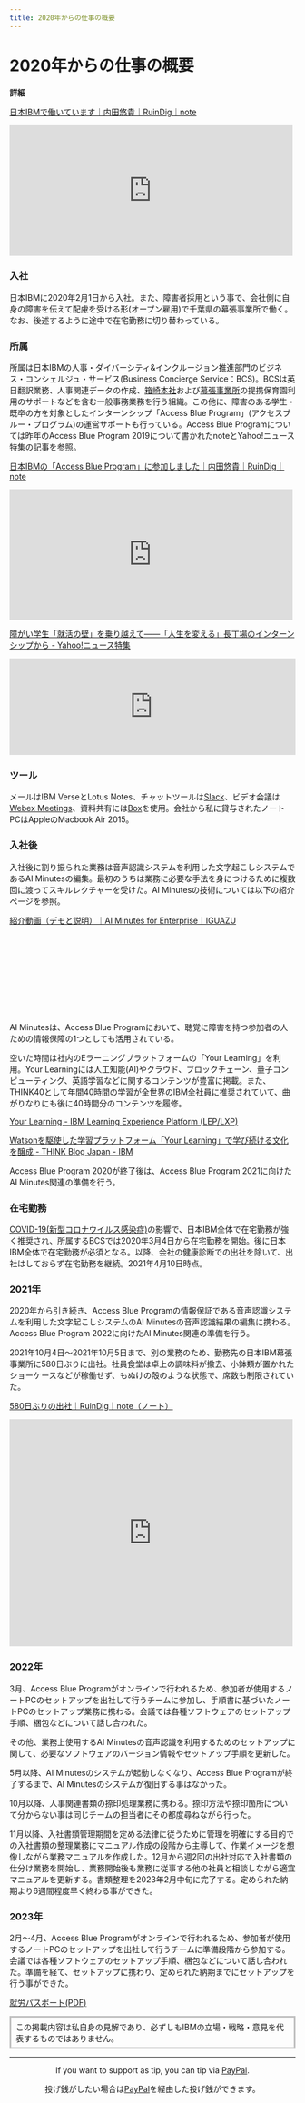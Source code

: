 ```yaml
---
title: 2020年からの仕事の概要
---
```


# 2020年からの仕事の概要

**詳細**

[日本IBMで働いています｜内田悠貴｜RuinDig｜note](https://note.com/ruindig/n/nd2a5537bc613)
<iframe class="note-embed" src="https://note.com/embed/notes/nd2a5537bc613" style="border: 0; display: block; max-width: 99%; width: 550px; padding: 0px; margin: 10px 0px; position: static; visibility: visible;" height="230"></iframe><script async src="https://note.com/scripts/embed.js" charset="utf-8"></script>

### 入社

日本IBMに2020年2月1日から入社。また、障害者採用という事で、会社側に自身の障害を伝えて配慮を受ける形(オープン雇用)で千葉県の幕張事業所で働く。なお、後述するように途中で在宅勤務に切り替わっている。

### 所属

所属は日本IBMの人事・ダイバーシティ&インクルージョン推進部門のビジネス・コンシェルジュ・サービス(Business Concierge Service：BCS)。BCSは英日翻訳業務、人事関連データの作成、[箱崎本社](http://kogamo.jp)および[幕張事業所](http://www.mitsubachihoikuen.jp)の提携保育園利用のサポートなどを含む一般事務業務を行う組織。この他に、障害のある学生・既卒の方を対象としたインターンシップ「Access Blue Program」(アクセスブルー・プログラム)の運営サポートも行っている。Access Blue Programについては昨年のAccess Blue Program 2019について書かれたnoteとYahoo!ニュース特集の記事を参照。

[日本IBMの「Access Blue Program」に参加しました｜内田悠貴｜RuinDig｜note](https://note.com/ruindig/n/n754ff458f965)
<iframe class="note-embed" src="https://note.com/embed/notes/n754ff458f965" style="border: 0; display: block; max-width: 99%; width: 550px; padding: 0px; margin: 10px 0px; position: static; visibility: visible;" height="230"></iframe><script async src="https://note.com/scripts/embed.js" charset="utf-8"></script>

[障がい学生「就活の壁」を乗り越えて――「人生を変える」長丁場のインターンシップから - Yahoo!ニュース特集](https://news.yahoo.co.jp/feature/1507)
<iframe src="https://hatenablog-parts.com/embed?url=https://news.yahoo.co.jp/feature/1507/" title="障がい学生「就活の壁」を乗り越えて――「人生を変える」長丁場のインターンシップから - Yahoo!ニュース" class="embed-card embed-webcard" scrolling="no" frameborder="0" style="display: block; width: 100%; height: 170px; max-width: 580px; margin: 10px 0px;"></iframe>

### ツール

メールはIBM VerseとLotus Notes、チャットツールは[Slack](https://slack.com)、ビデオ会議は[Webex Meetings](https://www.webex.com/ja/index.html)、資料共有には[Box](https://www.box.com/ja-jp/home)を使用。会社から私に貸与されたノートPCはAppleのMacbook Air 2015。

### 入社後

入社後に割り振られた業務は音声認識システムを利用した文字起こしシステムであるAI Minutesの編集。最初のうちは業務に必要な手法を身につけるために複数回に渡ってスキルレクチャーを受けた。AI Minutesの技術については以下の紹介ページを参照。

[紹介動画（デモと説明）｜AI Minutes for Enterprise｜IGUAZU](https://www.aim-iguazu.jp/movie)

<div class="iframely-embed"><div class="iframely-responsive" style="height: 140px; padding-bottom: 0;"><a href="https://www.aim-iguazu.jp/movie" data-iframely-url="//iframely.net/3lhL8zc"></a></div></div><script async src="//iframely.net/embed.js"></script>

AI Minutesは、Access Blue Programにおいて、聴覚に障害を持つ参加者の人ための情報保障の1つとしても活用されている。

空いた時間は社内のEラーニングプラットフォームの「Your Learning」を利用。Your Learningには人工知能(AI)やクラウド、ブロックチェーン、量子コンピューティング、英語学習などに関するコンテンツが豊富に掲載。また、THINK40として年間40時間の学習が全世界のIBM全社員に推奨されていて、曲がりなりにも後に40時間分のコンテンツを履修。

[Your Learning - IBM Learning Experience Platform (LEP/LXP)](https://yourlearning.ibm.com/about)

[Watsonを駆使した学習プラットフォーム「Your Learning」で学び続ける文化を醸成 - THINK Blog Japan - IBM](https://www.ibm.com/blogs/think/jp-ja/watson-your-learning)

Access Blue Program 2020が終了後は、Access Blue Program 2021に向けたAI Minutes関連の準備を行う。

### 在宅勤務

[COVID-19(新型コロナウイルス感染症)](https://corona.go.jp)の影響で、日本IBM全体で在宅勤務が強く推奨され、所属するBCSでは2020年3月4日から在宅勤務を開始。後に日本IBM全体で在宅勤務が必須となる。以降、会社の健康診断での出社を除いて、出社はしておらず在宅勤務を継続。2021年4月10日時点。

### 2021年

2020年から引き続き、Access Blue Programの情報保証である音声認識システムを利用した文字起こしシステムのAI Minutesの音声認識結果の編集に携わる。Access Blue Program 2022に向けたAI Minutes関連の準備を行う。

2021年10月4日～2021年10月5日まで、別の業務のため、勤務先の日本IBM幕張事業所に580日ぶりに出社。社員食堂は卓上の調味料が撤去、小鉢類が置かれたショーケースなどが稼働せず、もぬけの殻のような状態で、席数も制限されていた。

[580日ぶりの出社｜RuinDig｜note（ノート）](https://note.com/ruindig/n/n51f742b86b61)

<iframe class="note-embed" src="https://note.com/embed/notes/n51f742b86b61" style="border: 0; display: block; max-width: 99%; width: 550px; padding: 0px; margin: 10px 0px; position: static; visibility: visible;" height="400"></iframe><script async src="https://note.com/scripts/embed.js" charset="utf-8"></script>

### 2022年

3月、Access Blue Programがオンラインで行われるため、参加者が使用するノートPCのセットアップを出社して行うチームに参加し、手順書に基づいたノートPCのセットアップ業務に携わる。会議では各種ソフトウェアのセットアップ手順、梱包などについて話し合われた。

その他、業務上使用するAI Minutesの音声認識を利用するためのセットアップに関して、必要なソフトウェアのバージョン情報やセットアップ手順を更新した。

5月以降、AI Minutesのシステムが起動しなくなり、Access Blue Programが終了するまで、AI Minutesのシステムが復旧する事はなかった。

10月以降、人事関連書類の捺印処理業務に携わる。捺印方法や捺印箇所について分からない事は同じチームの担当者にその都度尋ねながら行った。

11月以降、入社書類管理期間を定める法律に従うために管理を明確にする目的での入社書類の整理業務にマニュアル作成の段階から主導して、作業イメージを想像しながら業務マニュアルを作成した。12月から週2回の出社対応で入社書類の仕分け業務を開始し、業務開始後も業務に従事する他の社員と相談しながら適宜マニュアルを更新する。書類整理を2023年2月中旬に完了する。定められた納期より6週間程度早く終わる事ができた。

### 2023年

2月～4月、Access Blue Programがオンラインで行われるため、参加者が使用するノートPCのセットアップを出社して行うチームに準備段階から参加する。会議では各種ソフトウェアのセットアップ手順、梱包などについて話し合われた。準備を経て、セットアップに携わり、定められた納期までにセットアップを行う事ができた。

[就労パスポート(PDF)](https://ruindig.github.io/files/Yuki-Uchida_Job-Passport-Profile.pdf)

<div style="border: solid 3px #c0c0c0; padding-left: 8px; padding-right: 8px; padding-top: 6px; padding-bottom: 6px; margin-top: 6px; margin-bottom: 6px;">
この掲載内容は私自身の見解であり、必ずしもIBMの立場・戦略・意見を代表するものではありません。
</div>

<hr>

<div style="text-align:center"><p>If you want to support as tip, you can tip via <a href="https://paypal.me/ruindig">PayPal</a>.</p></div>

<div style="text-align:center"><p>投げ銭がしたい場合は<a href="https://paypal.me/ruindig">PayPal</a>を経由した投げ銭ができます。</p></div>

<script src="https://codoc.jp/js/cms.js" data-css="blue" data-usercode="c9TQJjS1dA" charset="UTF-8" defer></script><div id="codoc-entry-8FY1GS5i0A" class="codoc-entries" data-without-body="1" data-support-button-text="RuinDigに100円から投げ銭/Tip from 100JPY" data-show-like="0" data-show-about-codoc="0" data-support-message="よろしければここから投げ銭ができます。ブログと写真と動画の活力になります。Tip here will be energy for blog, photos and videos."></div>